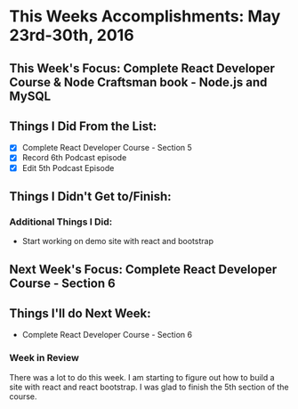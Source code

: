 # This Weeks Accomplishments: May 23rd-30th, 2016

## This Week's Focus: Complete React Developer Course & Node Craftsman book - Node.js and MySQL


## Things I Did From the List:
- [x] Complete React Developer Course - Section 5
- [x] Record 6th Podcast episode
- [x] Edit 5th Podcast Episode

## Things I Didn't Get to/Finish:

### Additional Things I Did: 
- Start working on demo site with react and bootstrap

## Next Week's Focus: Complete React Developer Course - Section 6

## Things I'll do Next Week:
- Complete React Developer Course - Section 6

### Week in Review
There was a lot to do this week. I am starting to figure out how to build a site with react and react bootstrap. I was glad to finish the 5th section of the course.
